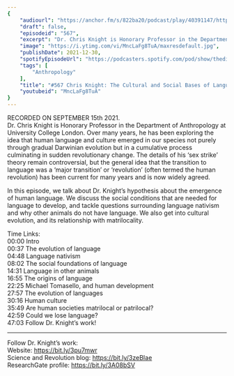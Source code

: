 ```yaml
---
{
	"audiourl": "https://anchor.fm/s/822ba20/podcast/play/40391147/https%3A%2F%2Fd3ctxlq1ktw2nl.cloudfront.net%2Fstaging%2F2021-8-16%2F0af8800a-ef64-6995-40f1-31228eaa7850.m4a",
	"draft": false,
	"episodeid": "567",
	"excerpt": "Dr. Chris Knight is Honorary Professor in the Department of Anthropology at University College London. Over many years, he has been exploring the idea that human language and culture emerged in our species not purely through gradual Darwinian evolution but in a cumulative process culminating in sudden revolutionary change. The details of his ‘sex strike’ theory remain controversial, but the general idea that the transition to language was a ‘major transition’ or ‘revolution’ (often termed the human revolution) has been current for many years and is now widely agreed.",
	"image": "https://i.ytimg.com/vi/MncLaFg8TuA/maxresdefault.jpg",
	"publishDate": 2021-12-30,
	"spotifyEpisodeUrl": "https://podcasters.spotify.com/pod/show/thedissenter/episodes/567-Chris-Knight-The-Cultural-and-Social-Bases-of-Language-e17f51b",
	"tags": [
		"Anthropology"
	],
	"title": "#567 Chris Knight: The Cultural and Social Bases of Language",
	"youtubeid": "MncLaFg8TuA"
}
---
```

RECORDED ON SEPTEMBER 15th 2021.  
Dr. Chris Knight is Honorary Professor in the Department of Anthropology at University College London. Over many years, he has been exploring the idea that human language and culture emerged in our species not purely through gradual Darwinian evolution but in a cumulative process culminating in sudden revolutionary change. The details of his ‘sex strike’ theory remain controversial, but the general idea that the transition to language was a ‘major transition’ or ‘revolution’ (often termed the human revolution) has been current for many years and is now widely agreed.

In this episode, we talk about Dr. Knight’s hypothesis about the emergence of human language. We discuss the social conditions that are needed for language to develop, and tackle questions surrounding language nativism and why other animals do not have language. We also get into cultural evolution, and its relationship with matrilocality.

Time Links:  
<time>00:00</time> Intro  
<time>00:37</time> The evolution of language  
<time>04:48</time> Language nativism  
<time>08:02</time> The social foundations of language  
<time>14:31</time> Language in other animals  
<time>16:55</time> The origins of language  
<time>22:25</time> Michael Tomasello, and human development  
<time>27:57</time> The evolution of languages  
<time>30:16</time> Human culture  
<time>35:49</time> Are human societies matrilocal or patrilocal?  
<time>42:59</time> Could we lose language?  
<time>47:03</time> Follow Dr. Knight’s work!

---

Follow Dr. Knight’s work:  
Website: https://bit.ly/3pu7mwr  
Science and Revolution blog: https://bit.ly/3zeBIae  
ResearchGate profile: https://bit.ly/3A08bSV
